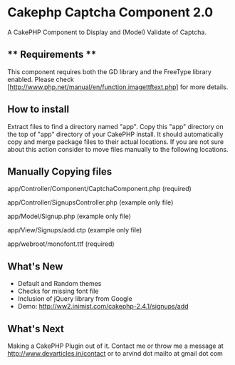 Cakephp Captcha Component 2.0
=============================

A CakePHP Component to Display and (Model) Validate of Captcha.

** Requirements **
--------------------
This component requires both the GD library and the FreeType library enabled. Please check [http://www.php.net/manual/en/function.imagettftext.php] for more details.


How to install
--------------------

Extract files to find a directory named "app". Copy this "app" directory on the top of "app" directory of your CakePHP install. It should automatically copy and merge package files to their actual locations. If you are not sure about this action consider to move files manually to the following locations.

Manually Copying files
--------------------
app/Controller/Component/CaptchaComponent.php (required)

app/Controller/SignupsController.php (example only file)

app/Model/Signup.php (example only file)

app/View/Signups/add.ctp (example only file)

app/webroot/monofont.ttf (required)

What's New
--------------------

* Default and Random themes
* Checks for missing font file
* Inclusion of jQuery library from Google
* Demo: http://ww2.inimist.com/cakephp-2.4.1/signups/add

What's Next
--------------------

Making a CakePHP Plugin out of it. Contact me or throw me a message at http://www.devarticles.in/contact or to arvind dot mailto at gmail dot com
